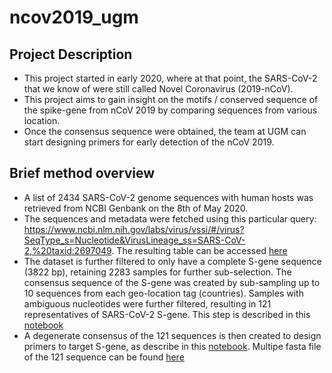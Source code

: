 # ncov2019_ugm
## Project Description
* This project started in early 2020, where at that point, the SARS-CoV-2 that we know of were still called Novel Coronavirus (2019-nCoV).
* This project aims to gain insight on the motifs / conserved sequence of the spike-gene from nCoV 2019 by comparing sequences from various location.
* Once the consensus sequence were obtained, the team at UGM can start designing primers for early detection of the nCoV 2019.

## Brief method overview
* A list of 2434 SARS-CoV-2 genome sequences with human hosts was retrieved from NCBI Genbank on the 8th of May 2020.
* The sequences and metadata were fetched using this particular query: https://www.ncbi.nlm.nih.gov/labs/virus/vssi/#/virus?SeqType_s=Nucleotide&VirusLineage_ss=SARS-CoV-2,%20taxid:2697049. The resulting table can be accessed [here](spike_project/dataset/ncov2019_ncbi08052020.csv)
* The dataset is further filtered to only have a complete S-gene sequence (3822 bp), retaining 2283 samples for further sub-selection. The consensus sequence of the S-gene was created by sub-sampling up to 10 sequences from each geo-location tag (countries). Samples with ambiguous nucleotides were further filtered, resulting in 121 representatives of SARS-CoV-2 S-gene. This step is described in this [notebook](spike_project/01_fetch_sequence.ipynb)
* A degenerate consensus of the 121 sequences is then created to design primers to target S-gene, as describe in this [notebook](spike_project/02_analysis.ipynb). Multipe fasta file of the 121 sequence can be found [here](spike_project/output/spike_nucleotide.fna)